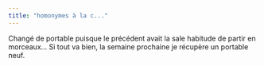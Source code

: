 ```yaml
---
title: "homonymes à la c..."
---
```


Changé de portable puisque le précédent avait la sale habitude de partir en
morceaux... Si tout va bien, la semaine prochaine je récupère un portable
neuf.

